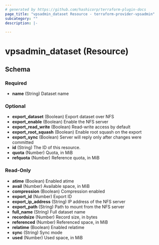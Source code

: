 ```yaml
---
# generated by https://github.com/hashicorp/terraform-plugin-docs
page_title: "vpsadmin_dataset Resource - terraform-provider-vpsadmin"
subcategory: ""
description: |-
  
---
```


# vpsadmin_dataset (Resource)





<!-- schema generated by tfplugindocs -->
## Schema

### Required

- **name** (String) Dataset name

### Optional

- **export_dataset** (Boolean) Export dataset over NFS
- **export_enable** (Boolean) Enable the NFS server
- **export_read_write** (Boolean) Read-write access by default
- **export_root_squash** (Boolean) Enable root squash on the export
- **export_sync** (Boolean) Server will reply only after changes were committed
- **id** (String) The ID of this resource.
- **quota** (Number) Quota, in MiB
- **refquota** (Number) Reference quota, in MiB

### Read-Only

- **atime** (Boolean) Enabled atime
- **avail** (Number) Available space, in MiB
- **compression** (Boolean) Compression enabled
- **export_id** (Number) Export ID
- **export_ip_address** (String) IP address of the NFS server
- **export_path** (String) Path to mount from the NFS server
- **full_name** (String) Full dataset name
- **recordsize** (Number) Record size, in bytes
- **referenced** (Number) Referenced space, in MiB
- **relatime** (Boolean) Enabled relatime
- **sync** (String) Sync mode
- **used** (Number) Used space, in MiB



